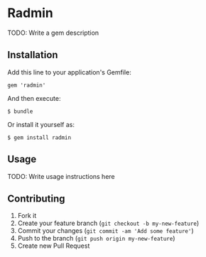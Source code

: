 # Radmin

TODO: Write a gem description

## Installation

Add this line to your application's Gemfile:

    gem 'radmin'

And then execute:

    $ bundle

Or install it yourself as:

    $ gem install radmin

## Usage

TODO: Write usage instructions here

## Contributing

1. Fork it
2. Create your feature branch (`git checkout -b my-new-feature`)
3. Commit your changes (`git commit -am 'Add some feature'`)
4. Push to the branch (`git push origin my-new-feature`)
5. Create new Pull Request
